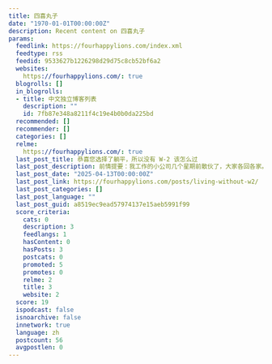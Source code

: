 ```yaml
---
title: 四喜丸子
date: "1970-01-01T00:00:00Z"
description: Recent content on 四喜丸子
params:
  feedlink: https://fourhappylions.com/index.xml
  feedtype: rss
  feedid: 9533627b1226298d29d75c8cb52bf6a2
  websites:
    https://fourhappylions.com/: true
  blogrolls: []
  in_blogrolls:
  - title: 中文独立博客列表
    description: ""
    id: 7fb87e348a8211f4c19e4b0b0da225bd
  recommended: []
  recommender: []
  categories: []
  relme:
    https://fourhappylions.com/: true
  last_post_title: 恭喜您选择了躺平，所以没有 W-2 该怎么过
  last_post_description: 前情提要：我工作的小公司几个星期前散伙了，大家各回各家。闲下来的我花了几天思考人生，决定暂时不再找全职工作，instead
  last_post_date: "2025-04-13T00:00:00Z"
  last_post_link: https://fourhappylions.com/posts/living-without-w2/
  last_post_categories: []
  last_post_language: ""
  last_post_guid: a8519ec9ead57974137e15aeb5991f99
  score_criteria:
    cats: 0
    description: 3
    feedlangs: 1
    hasContent: 0
    hasPosts: 3
    postcats: 0
    promoted: 5
    promotes: 0
    relme: 2
    title: 3
    website: 2
  score: 19
  ispodcast: false
  isnoarchive: false
  innetwork: true
  language: zh
  postcount: 56
  avgpostlen: 0
---
```

